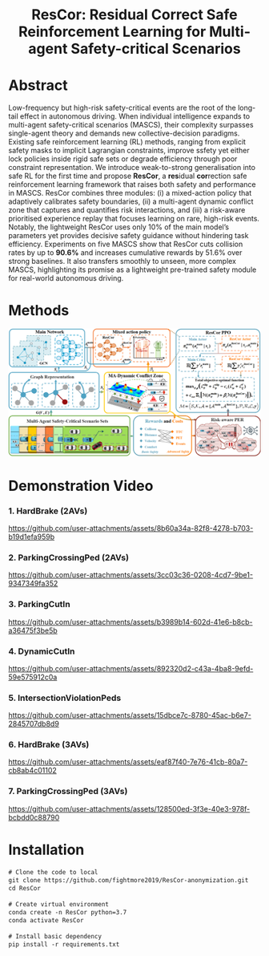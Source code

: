 <div align="center">   
  
# ResCor: Residual Correct Safe Reinforcement Learning for Multi-agent Safety-critical Scenarios
</div>


# Abstract
Low-frequency but high-risk safety-critical events are the root of the long-tail effect in autonomous driving. When individual intelligence expands to multi-agent safety-critical scenarios (MASCS), their complexity surpasses single-agent theory and demands new collective-decision paradigms. Existing safe reinforcement learning (RL) methods, ranging from explicit safety masks to implicit Lagrangian constraints, improve ssfety yet either lock policies inside rigid safe sets or degrade efficiency through poor constraint representation. We introduce weak-to-strong generalisation into safe RL for the first time and propose **ResCor**, a **res**idual **cor**rection safe reinforcement learning framework that raises both safety and performance in MASCS. ResCor combines three modules: (i) a mixed-action policy that adaptively calibrates safety boundaries, (ii) a multi-agent dynamic conflict zone that captures and quantifies risk interactions, and (iii) a risk-aware prioritised experience replay that focuses learning on rare, high-risk events. Notably, the lightweight ResCor uses only 10% of the main model’s parameters yet provides decisive safety guidance without hindering task efficiency. Experiments on five MASCS show that ResCor cuts collision rates by up to **90.6\%** and increases cumulative rewards by 51.6% over strong baselines. It also transfers smoothly to unseen, more complex MASCS, highlighting its promise as a lightweight pre-trained safety module for real-world autonomous driving. 


# Methods
![method](Figs/frame.png "model frame")


# Demonstration Video
### 1. HardBrake (2AVs)
https://github.com/user-attachments/assets/8b60a34a-82f8-4278-b703-b19d1efa959b

### 2. ParkingCrossingPed (2AVs)
https://github.com/user-attachments/assets/3cc03c36-0208-4cd7-9be1-9347349fa352

### 3. ParkingCutIn
https://github.com/user-attachments/assets/b3989b14-602d-41e6-b8cb-a36475f3be5b

### 4. DynamicCutIn
https://github.com/user-attachments/assets/892320d2-c43a-4ba8-9efd-59e575912c0a

### 5. IntersectionViolationPeds
https://github.com/user-attachments/assets/15dbce7c-8780-45ac-b6e7-2845707db8d9

### 6. HardBrake (3AVs)
https://github.com/user-attachments/assets/eaf87f40-7e76-41cb-80a7-cb8ab4c01102

### 7. ParkingCrossingPed (3AVs)
https://github.com/user-attachments/assets/128500ed-3f3e-40e3-978f-bcbdd0c88790


# Installation
```shell
# Clone the code to local
git clone https://github.com/fightmore2019/ResCor-anonymization.git
cd ResCor

# Create virtual environment
conda create -n ResCor python=3.7
conda activate ResCor

# Install basic dependency
pip install -r requirements.txt
```
